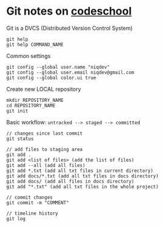 # Git notes on [codeschool](https://www.codeschool.com/paths/git)

Git is a DVCS (Distributed Version Control System)

```
git help
git help COMMAND_NAME
```

Common settings
```
git config --global user.name "niqdev"
git config --global user.email niqdev@gmail.com
git config --global color.ui true
```

Create new LOCAL repository
```
mkdir REPOSITORY_NAME
cd REPOSITORY_NAME
git init
```

Basic workflow: `untracked --> staged --> committed`
```
// changes since last commit
git status

// add files to staging area
git add .
git add <list of files> (add the list of files)
git add --all (add all files)
git add *.txt (add all txt files in current directory)
git add docs/*.txt (add all txt files in docs directory)
git add docs/ (add all files in docs directory)
git add "*.txt" (add all txt files in the whole project)

// commit changes
git commit -m "COMMENT"

// timeline history
git log
```
